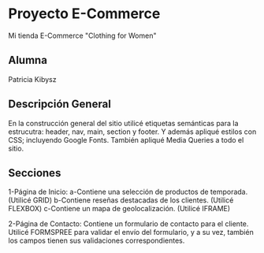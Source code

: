 # Proyecto E-Commerce

Mi tienda E-Commerce "Clothing for Women"

## Alumna

Patricia Kibysz

## Descripción General

En la construcción general del sitio utilicé etiquetas semánticas para la estrucutra: header, nav, main, section y footer.
Y además apliqué estilos con CSS; incluyendo Google Fonts.
También apliqué Media Queries a todo el sitio.

## Secciones 

1-Página de Inicio: 
    a-Contiene una selección de productos de temporada. (Utilicé GRID)
    b-Contiene reseñas destacadas de los clientes. (Utilicé FLEXBOX)
    c-Contiene un mapa de geolocalización. (Utilicé IFRAME)

2-Página de Contacto:
    Contiene un formulario de contacto para el cliente.
    Utilicé FORMSPREE para validar el envío del formulario, y a su vez, también los campos tienen sus validaciones correspondientes.





